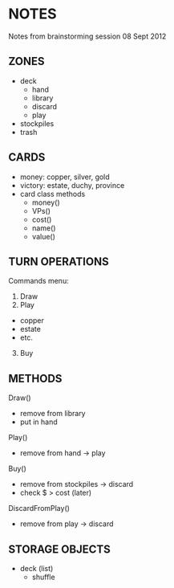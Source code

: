 NOTES
=====
Notes from brainstorming session 08 Sept 2012

ZONES
-----
* deck
  * hand
  * library
  * discard
  * play
* stockpiles
* trash

CARDS
-----
* money: copper, silver, gold
* victory: estate, duchy, province
* card class methods
  * money()
  * VPs()
  * cost()
  * name()
  * value()

TURN OPERATIONS
---------------
Commands menu:
1. Draw
2. Play
  * copper
  * estate
  * etc.
3. Buy

METHODS
-------
Draw()
  * remove from library
  * put in hand

Play()
  * remove from hand -> play

Buy()
  * remove from stockpiles -> discard
  * check $ > cost (later)

DiscardFromPlay()
  * remove from play -> discard

STORAGE OBJECTS
---------------
* deck (list)
  * shuffle


